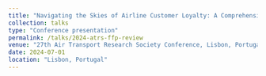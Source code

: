 ```yaml
---
title: "Navigating the Skies of Airline Customer Loyalty: A Comprehensive Review of Airline Frequent Flyer Program Studies"
collection: talks
type: "Conference presentation"
permalink: /talks/2024-atrs-ffp-review
venue: "27th Air Transport Research Society Conference, Lisbon, Portugal"
date: 2024-07-01
location: "Lisbon, Portugal"
---
```

